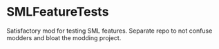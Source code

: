 # SMLFeatureTests
Satisfactory mod for testing SML features. Separate repo to not confuse modders and bloat the modding project.
